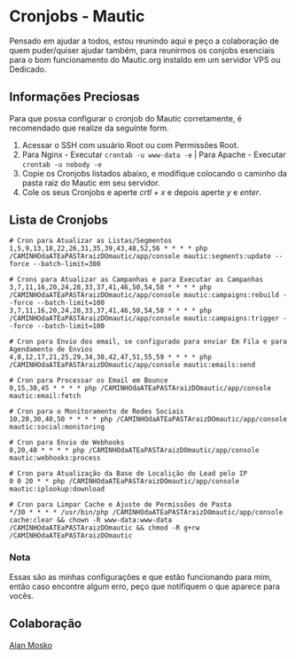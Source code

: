 # Cronjobs - Mautic

Pensado em ajudar a todos, estou reunindo aqui e peço a colaboração de quem puder/quiser ajudar também, para reunirmos os conjobs esenciais para o bom funcionamento do Mautic.org instaldo em um servidor VPS ou Dedicado.

## Informações Preciosas

Para que possa configurar o cronjob do Mautic corretamente, é recomendado que realize da seguinte form.

1. Acessar o SSH com usuário Root ou com Permissões Root.
2. Para Nginx - Executar ```crontab -u www-data -e``` | Para Apache - Executar ```crontab -u nobody -e```
3. Copie os Cronjobs listados abaixo, e modifique colocando o caminho da pasta raiz do Mautic em seu servidor.
4. Cole os seus Cronjobs e aperte *crtl + x* e depois aperte *y* e *enter*.

## Lista de Cronjobs
```
# Cron para Atualizar as Listas/Segmentos
1,5,9,13,18,22,26,31,35,39,43,48,52,56 * * * * php /CAMINHOdaATEaPASTAraizDOmautic/app/console mautic:segments:update --force --batch-limit=300

# Crons para Atualizar as Campanhas e para Executar as Campanhas
3,7,11,16,20,24,28,33,37,41,46,50,54,58 * * * * php /CAMINHOdaATEaPASTAraizDOmautic/app/console mautic:campaigns:rebuild --force --batch-limit=100
3,7,11,16,20,24,28,33,37,41,46,50,54,58 * * * * php /CAMINHOdaATEaPASTAraizDOmautic/app/console mautic:campaigns:trigger --force --batch-limit=100

# Cron para Envio dos email, se configurado para enviar Em Fila e para Agendamento de Envios
4,8,12,17,21,25,29,34,38,42,47,51,55,59 * * * * php /CAMINHOdaATEaPASTAraizDOmautic/app/console mautic:emails:send

# Cron para Processar os Email em Bounce
0,15,30,45 * * * * php /CAMINHOdaATEaPASTAraizDOmautic/app/console mautic:email:fetch

# Cron para o Monitoramento de Redes Sociais
10,20,30,40,50 * * * * php /CAMINHOdaATEaPASTAraizDOmautic/app/console mautic:social:monitoring

# Cron para Envio de Webhooks
0,20,40 * * * * php /CAMINHOdaATEaPASTAraizDOmautic/app/console mautic:webhooks:process

# Cron para Atualização da Base de Localição do Lead pelo IP
0 0 20 * * php /CAMINHOdaATEaPASTAraizDOmautic/app/console mautic:iplookup:download

# Cron para Limpar Cache e Ajuste de Permissões de Pasta
*/30 * * * * /usr/bin/php /CAMINHOdaATEaPASTAraizDOmautic/app/console cache:clear && chown -R www-data:www-data /CAMINHOdaATEaPASTAraizDOmautic && chmod -R g+rw /CAMINHOdaATEaPASTAraizDOmautic
```

### Nota

Essas são as minhas configurações e que estão funcionando para mim, então caso encontre algum erro, peço que notifiquem o que aparece para vocês.

## Colaboração

[Alan Mosko](http://fb.com/AlanWebD)
